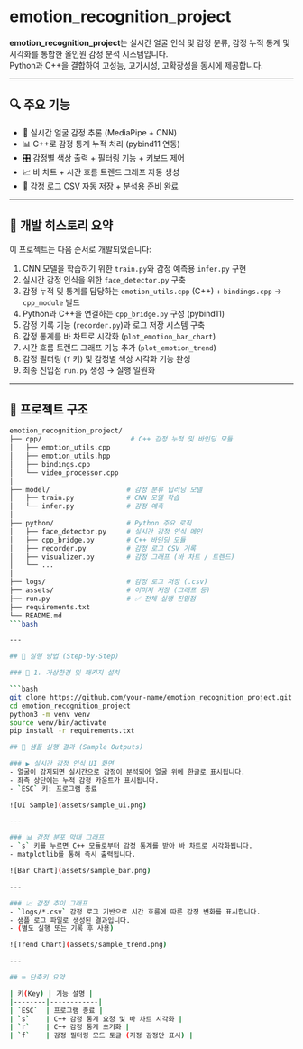 # emotion_recognition_project

**emotion_recognition_project**는 실시간 얼굴 인식 및 감정 분류, 감정 누적 통계 및 시각화를 통합한 올인원 감정 분석 시스템입니다.  
Python과 C++을 결합하여 고성능, 고가시성, 고확장성을 동시에 제공합니다.

---

## 🔍 주요 기능

- 🎥 실시간 얼굴 감정 추론 (MediaPipe + CNN)
- 📊 C++로 감정 통계 누적 처리 (pybind11 연동)
- 🎛 감정별 색상 출력 + 필터링 기능 + 키보드 제어
- 📈 바 차트 + 시간 흐름 트렌드 그래프 자동 생성
- 💾 감정 로그 CSV 자동 저장 + 분석용 준비 완료

---

## 🔧 개발 히스토리 요약

이 프로젝트는 다음 순서로 개발되었습니다:

1. CNN 모델을 학습하기 위한 `train.py`와 감정 예측용 `infer.py` 구현
2. 실시간 감정 인식을 위한 `face_detector.py` 구축
3. 감정 누적 및 통계를 담당하는 `emotion_utils.cpp` (C++) + `bindings.cpp` → `cpp_module` 빌드
4. Python과 C++을 연결하는 `cpp_bridge.py` 구성 (pybind11)
5. 감정 기록 기능 (`recorder.py`)과 로그 저장 시스템 구축
6. 감정 통계를 바 차트로 시각화 (`plot_emotion_bar_chart`)
7. 시간 흐름 트렌드 그래프 기능 추가 (`plot_emotion_trend`)
8. 감정 필터링 (`f` 키) 및 감정별 색상 시각화 기능 완성
9. 최종 진입점 `run.py` 생성 → 실행 일원화

---

## 🧰 프로젝트 구조

```bash
emotion_recognition_project/
├── cpp/                      # C++ 감정 누적 및 바인딩 모듈
│   ├── emotion_utils.cpp
│   ├── emotion_utils.hpp
│   ├── bindings.cpp
│   └── video_processor.cpp
│
├── model/                   # 감정 분류 딥러닝 모델
│   ├── train.py             # CNN 모델 학습
│   └── infer.py             # 감정 예측
│
├── python/                  # Python 주요 로직
│   ├── face_detector.py     # 실시간 감정 인식 메인
│   ├── cpp_bridge.py        # C++ 바인딩 모듈
│   ├── recorder.py          # 감정 로그 CSV 기록
│   ├── visualizer.py        # 감정 그래프 (바 차트 / 트렌드)
│   └── ...                  
│
├── logs/                    # 감정 로그 저장 (.csv)
├── assets/                  # 이미지 저장 (그래프 등)
├── run.py                   # ✅ 전체 실행 진입점
├── requirements.txt
└── README.md
```bash

---

## 🚀 실행 방법 (Step-by-Step)

### 🔧 1. 가상환경 및 패키지 설치

```bash
git clone https://github.com/your-name/emotion_recognition_project.git
cd emotion_recognition_project
python3 -m venv venv
source venv/bin/activate
pip install -r requirements.txt

## 📸 샘플 실행 결과 (Sample Outputs)

### ▶️ 실시간 감정 인식 UI 화면
- 얼굴이 감지되면 실시간으로 감정이 분석되어 얼굴 위에 한글로 표시됩니다.
- 좌측 상단에는 누적 감정 카운트가 표시됩니다.
- `ESC` 키: 프로그램 종료

![UI Sample](assets/sample_ui.png)

---

### 📊 감정 분포 막대 그래프
- `s` 키를 누르면 C++ 모듈로부터 감정 통계를 받아 바 차트로 시각화됩니다.
- matplotlib를 통해 즉시 출력됩니다.

![Bar Chart](assets/sample_bar.png)

---

### 📈 감정 추이 그래프
- `logs/*.csv` 감정 로그 기반으로 시간 흐름에 따른 감정 변화를 표시합니다.
- 샘플 로그 파일로 생성된 결과입니다.
- (별도 실행 또는 기록 후 사용)

![Trend Chart](assets/sample_trend.png)

---

## ⌨️ 단축키 요약

| 키(Key) | 기능 설명 |
|--------|------------|
| `ESC`  | 프로그램 종료 |
| `s`    | C++ 감정 통계 요청 및 바 차트 시각화 |
| `r`    | C++ 감정 통계 초기화 |
| `f`    | 감정 필터링 모드 토글 (지정 감정만 표시) |
